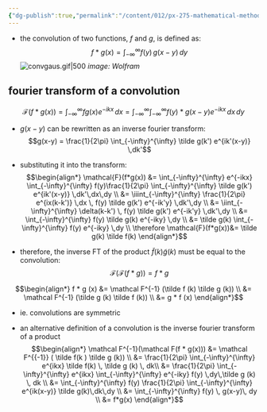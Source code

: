 ```yaml
---
{"dg-publish":true,"permalink":"/content/012/px-275-mathematical-methods/term-2/h-fourier-series-and-transforms/px-275-h7a-convolutions/","noteIcon":"1","created":"2025-02-06T17:38:21.978+00:00","updated":"2025-02-12T15:46:24.337+00:00"}
---
```


- the convolution of two functions, $f$ and $g$, is defined as:
$$f * g (x) = \int_{-\infty}^{\infty} f(y)\,g(x-y)\,dy$$
![convgaus.gif|500](/img/user/pics/convgaus.gif)
*image: Wolfram*

## fourier transform of a convolution
$$\mathcal{F}(f*g(x)) = \int_{-\infty}^{\infty} fg(x)e^{-ikx}\,dx = \int_{-\infty}^{\infty}\int_{-\infty}^{\infty} f(y)*g(x-y)e^{-ikx}\,dx\,dy$$

- $g(x-y)$ can be rewritten as an inverse fourier transform:
$$g(x-y) = \frac{1}{2\pi} \int_{-\infty}^{\infty} \tilde g(k') e^{ik'(x-y)} \,dk'$$
- substituting it into the transform:
$$\begin{align*}
\mathcal{F}(f*g(x)) &= \int_{-\infty}^{\infty} e^{-ikx} \int_{-\infty}^{\infty} f(y)\frac{1}{2\pi} \int_{-\infty}^{\infty} \tilde g(k') e^{ik'(x-y)} \,dk'\,dx\,dy \\
&= \iiint_{-\infty}^{\infty} \frac{1}{2\pi} e^{ix(k-k')} \,dx \, f(y) \tilde g(k') e^{-ik'y} \,dk'\,dy \\
&= \iint_{-\infty}^{\infty} \delta(k-k') \, f(y) \tilde g(k') e^{-ik'y} \,dk'\,dy \\
&= \int_{-\infty}^{\infty}  f(y) \tilde g(k) e^{-iky} \,dy \\
&= \tilde g(k) \int_{-\infty}^{\infty}  f(y) e^{-iky} \,dy \\
\therefore \mathcal{F}(f*g(x))&= \tilde g(k) \tilde f(k)
\end{align*}$$

- therefore, the inverse FT of the product $\tilde f(k) \tilde g(k)$ must be equal to the convolution:
$$\mathcal F(\mathcal F (f*g)) = f * g$$

$$\begin{align*}
f * g (x) &= \mathcal F^{-1} (\tilde f (k) \tilde g (k)) \\
&= \mathcal F^{-1} (\tilde g (k) \tilde f (k)) \\
&= g * f (x)
\end{align*}$$
- ie. convolutions are symmetric

- an alternative definition of a convolution is the inverse fourier transform of a product
$$\begin{align*}
\mathcal F^{-1}(\mathcal F(f * g(x))) &= \mathcal F^{{-1}} ( \tilde f(k ) \tilde g (k)) \\
&= \frac{1}{2\pi} \int_{-\infty}^{\infty} e^{ikx} \tilde f(k) \, \tilde g (k) \, dk\\
&= \frac{1}{2\pi} \int_{-\infty}^{\infty} e^{ikx} \int_{-\infty}^{\infty} e^{-iky} f(y) \,dy\,\tilde g (k) \, dk \\
&= \int_{-\infty}^{\infty} f(y) \frac{1}{2\pi} \int_{-\infty}^{\infty} e^{ik(x-y)} \tilde g(k)\,dk\,dy \\
&= \int_{-\infty}^{\infty} f(y) \, g(x-y)\, dy \\
&= f*g(x)
\end{align*}$$
